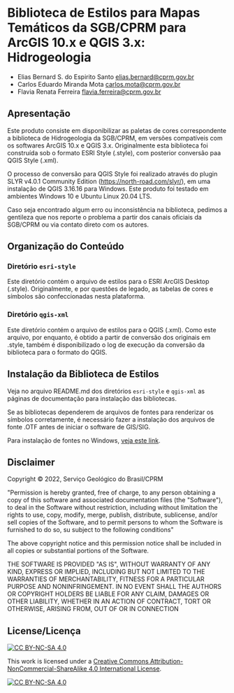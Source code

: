 # Biblioteca de Estilos para Mapas Temáticos da SGB/CPRM para ArcGIS 10.x e QGIS 3.x: Hidrogeologia

- Elias Bernard S. do Espirito Santo <elias.bernard@cprm.gov.br>
- Carlos Eduardo Miranda Mota <carlos.mota@cprm.gov.br>
- Flavia Renata Ferreira <flavia.ferreira@cprm.gov.br>

## Apresentação

Este produto consiste em disponibilizar as paletas de cores correspondente a biblioteca de Hidrogeologia da SGB/CPRM, em versões compatíveis com os softwares ArcGIS 10.x e QGIS 3.x. Originalmente esta biblioteca foi construída sob o formato ESRI Style (.style), com posterior conversão paa QGIS Style (.xml). 

O processo de conversão para QGIS Style foi realizado através do plugin SLYR v4.0.1 Community Edition (https://north-road.com/slyr/), em uma instalação de QGIS 3.16.16 para Windows. Este produto foi testado em ambientes Windows 10 e Ubuntu Linux 20.04 LTS.

Caso seja encontrado algum erro ou inconsistência na biblioteca, pedimos a gentileza que nos reporte o problema a partir dos canais oficiais da SGB/CPRM ou via contato direto com os autores.

## Organização do Conteúdo

### Diretório `esri-style`

Este diretório contém o arquivo de estilos para o ESRI ArcGIS Desktop (.style). Originalmente, e por questões de legado, as tabelas de cores e símbolos são confeccionadas nesta plataforma.

### Diretório `qgis-xml`

Este diretório contém o arquivo de estilos para o QGIS (.xml). Como este arquivo, por enquanto, é obtido a partir de conversão dos originais em .style, também é disponibilizado o log de execução da conversão da biblioteca para o formato do QGIS.

## Instalação da Biblioteca de Estilos

Veja no arquivo README.md dos diretórios `esri-style` e `qgis-xml` as páginas de documentação para instalação das bibliotecas.

Se as bibliotecas dependerem de arquivos de fontes para renderizar os símbolos corretamente, é necessário fazer a instalação dos arquivos de fonte .OTF antes de iniciar o software de GIS/SIG.

Para instalação de fontes no Windows, [veja este link](https://support.microsoft.com/pt-br/office/adicionar-uma-fonte-b7c5f17c-4426-4b53-967f-455339c564c1).

## Disclaimer

Copyright © 2022, Serviço Geológico do Brasil/CPRM

"Permission is hereby granted, free of charge, to any person obtaining
a copy of this software and associated documentation files (the
"Software"), to deal in the Software without restriction, including
without limitation the rights to use, copy, modify, merge, publish,
distribute, sublicense, and/or sell copies of the Software, and to
permit persons to whom the Software is furnished to do so, su
subject to the following conditions"

The above copyright notice and this permission notice shall be
included in all copies or substantial portions of the Software.

THE SOFTWARE IS PROVIDED "AS IS", WITHOUT WARRANTY OF ANY KIND,
EXPRESS OR IMPLIED, INCLUDING BUT NOT LIMITED TO THE WARRANTIES OF
MERCHANTABILITY, FITNESS FOR A PARTICULAR PURPOSE AND
NONINFRINGEMENT. IN NO EVENT SHALL THE AUTHORS OR COPYRIGHT HOLDERS BE
LIABLE FOR ANY CLAIM, DAMAGES OR OTHER LIABILITY, WHETHER IN AN ACTION
OF CONTRACT, TORT OR OTHERWISE, ARISING FROM, OUT OF OR IN CONNECTION

## License/Licença

[![CC BY-NC-SA 4.0][cc-by-nc-sa-shield]][cc-by-nc-sa]

This work is licensed under a
[Creative Commons Attribution-NonCommercial-ShareAlike 4.0 International License][cc-by-nc-sa].

[![CC BY-NC-SA 4.0][cc-by-nc-sa-image]][cc-by-nc-sa]

[cc-by-nc-sa]: http://creativecommons.org/licenses/by-nc-sa/4.0/
[cc-by-nc-sa-image]: https://licensebuttons.net/l/by-nc-sa/4.0/88x31.png
[cc-by-nc-sa-shield]: https://img.shields.io/badge/License-CC%20BY--NC--SA%204.0-lightgrey.svg